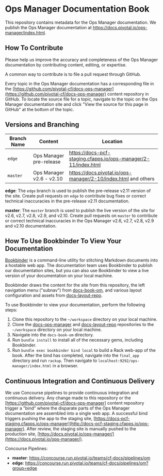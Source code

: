 # Ops Manager Documentation Book

This repository contains metadata for the Ops Manager documentation. We publish the Ops Manager documentation at
https://docs.pivotal.io/ops-manager/index.html.

## How To Contribute

Please help us improve the accuracy and completeness of the Ops Manager documentation by contributing content, editing,
or expertise.

A common way to contribute is to file a pull request through GitHub.

Every topic in the Ops Manager documentation has a corresponding file in the
[https://github.com/pivotal-cf/docs-ops-manager](https://github.com/pivotal-cf/docs-ops-manager) content repository in
GitHub. To locate the source file for a topic, navigate to the topic on the Ops Manager documentation site and click
"View the source for this page in GitHub" at the bottom of the topic.

## Versions and Branching

| **Branch Name** | **Content** | **Location** |
|-----------------|-------------|--------------|
| `edge` | Ops Manager pre-release | https://docs-pcf-staging.cfapps.io/ops-manager/2-11/index.html |
| `master` | Ops Manager v2.6 - v2.10  | https://docs.pivotal.io/ops-manager/2-10/index.html and others |

**edge**: The `edge` branch is used to publish the pre-release v2.11 version of the site. Create pull requests on
`edge` to contribute bug fixes or correct technical inaccuracies in the pre-release v2.11 documentation.

**master**: The `master` branch is used to publish the live version of the site for v2.6, v2.7, v2.8, v2.9, and v2.10. Create
pull requests on `master` to contribute or correct technical inaccuracies in the Ops Manager v2.6, v2.7, v2.8, v2.9 and v2.10
documentation.

## How To Use Bookbinder To View Your Documentation

[Bookbinder](https://github.com/pivotal-cf/bookbinder/blob/master/README.md) is a command-line
utility for stitching Markdown documents into a hostable web app. The documentation team uses
Bookbinder to publish our documentation sites, but you can also use Bookbinder to view a live
version of your documentation on your local machine.

Bookbinder draws the content for the site from this repository, the left navigation menu ("subnav")
from [docs-book-om](https://github.com/pivotal-cf/docs-book-om), and various layout
configuration and assets from [docs-layout-repo](https://github.com/pivotal-cf/docs-layout-repo).

To use Bookbinder to view your documentation, perform the following steps:

1. Clone this repository to the `~/workspace` directory on your local machine.
1. Clone the [docs-ops-manager](https://github.com/pivotal-cf/docs-ops-manager) and
[docs-layout-repo](https://github.com/pivotal-cf/docs-layout-repo) repositories to the `~/workspace` directory on your
local machine.
1. Navigate into the `docs-book-om` directory.
1. Run `bundle install` to install all of the necessary gems, including Bookbinder.
1. Run `bundle exec bookbinder bind local` to build a Rack web-app of the book. After the bind has completed, navigate
into the `final_app` directory and run `rackup`. Then navigate to `localhost:9292/ops-manager/index.html` in a
browser.

## Continuous Integration and Continuous Delivery

We use Concourse pipelines to provide continuous integration and continuous delivery. Any change made to this repository
or the [https://github.com/pivotal-cf/docs-ops-manager] content repository trigger a "bind" where the disparate parts of
the Ops Manager documentation are assembled into a single web app. A successful bind triggers pushing the app to the
staging site,
[https://docs-pcf-staging.cfapps.io/ops-manager](http://docs-pcf-staging.cfapps.io/ops-manager). After
review, the staging site is manually pushed to the production site,
[https://docs.pivotal.io/ops-manager/](https://docs.pivotal.io/ops-manager/).

Concourse Pipelines:

* **master**: https://concourse.run.pivotal.io/teams/cf-docs/pipelines/om
* **edge**: https://concourse.run.pivotal.io/teams/cf-docs/pipelines/om?group=edge
